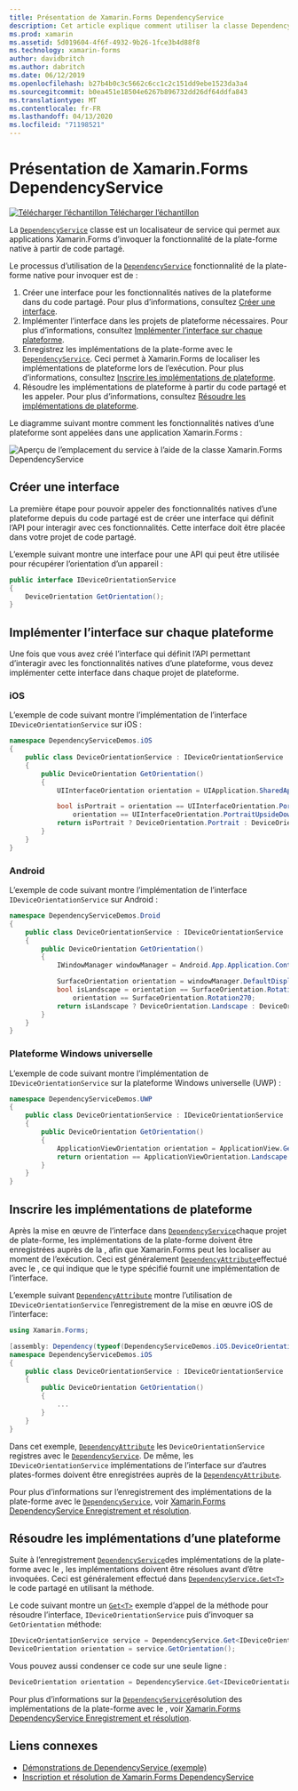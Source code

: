 ```yaml
---
title: Présentation de Xamarin.Forms DependencyService
description: Cet article explique comment utiliser la classe DependencyService de Xamarin.Forms pour appeler des fonctionnalités natives d’une plateforme.
ms.prod: xamarin
ms.assetid: 5d019604-4f6f-4932-9b26-1fce3b4d88f8
ms.technology: xamarin-forms
author: davidbritch
ms.author: dabritch
ms.date: 06/12/2019
ms.openlocfilehash: b27b4b0c3c5662c6cc1c2c151dd9ebe1523da3a4
ms.sourcegitcommit: b0ea451e18504e6267b896732dd26df64ddfa843
ms.translationtype: MT
ms.contentlocale: fr-FR
ms.lasthandoff: 04/13/2020
ms.locfileid: "71198521"
---
```

# <a name="xamarinforms-dependencyservice-introduction"></a>Présentation de Xamarin.Forms DependencyService

[![Télécharger](~/media/shared/download.png) l’échantillon Télécharger l’échantillon](https://docs.microsoft.com/samples/xamarin/xamarin-forms-samples/dependencyservice/)

La [`DependencyService`](xref:Xamarin.Forms.DependencyService) classe est un localisateur de service qui permet aux applications Xamarin.Forms d’invoquer la fonctionnalité de la plate-forme native à partir de code partagé.

Le processus d’utilisation de la [`DependencyService`](xref:Xamarin.Forms.DependencyService) fonctionnalité de la plate-forme native pour invoquer est de :

1. Créer une interface pour les fonctionnalités natives de la plateforme dans du code partagé. Pour plus d’informations, consultez [Créer une interface](#create-an-interface).
1. Implémenter l’interface dans les projets de plateforme nécessaires. Pour plus d’informations, consultez [Implémenter l’interface sur chaque plateforme](#implement-the-interface-on-each-platform).
1. Enregistrez les implémentations de la plate-forme avec le [`DependencyService`](xref:Xamarin.Forms.DependencyService). Ceci permet à Xamarin.Forms de localiser les implémentations de plateforme lors de l’exécution. Pour plus d’informations, consultez [Inscrire les implémentations de plateforme](#register-the-platform-implementations).
1. Résoudre les implémentations de plateforme à partir du code partagé et les appeler. Pour plus d’informations, consultez [Résoudre les implémentations de plateforme](#resolve-the-platform-implementations).

Le diagramme suivant montre comment les fonctionnalités natives d’une plateforme sont appelées dans une application Xamarin.Forms :

![Aperçu de l’emplacement du service à l’aide de la classe Xamarin.Forms DependencyService](introduction-images/dependency-service.png "Emplacement du service DependencyService")

## <a name="create-an-interface"></a>Créer une interface

La première étape pour pouvoir appeler des fonctionnalités natives d’une plateforme depuis du code partagé est de créer une interface qui définit l’API pour interagir avec ces fonctionnalités. Cette interface doit être placée dans votre projet de code partagé.

L’exemple suivant montre une interface pour une API qui peut être utilisée pour récupérer l’orientation d’un appareil :

```csharp
public interface IDeviceOrientationService
{
    DeviceOrientation GetOrientation();
}
```

## <a name="implement-the-interface-on-each-platform"></a>Implémenter l’interface sur chaque plateforme

Une fois que vous avez créé l’interface qui définit l’API permettant d’interagir avec les fonctionnalités natives d’une plateforme, vous devez implémenter cette interface dans chaque projet de plateforme.

### <a name="ios"></a>iOS

L’exemple de code suivant montre l’implémentation de l’interface `IDeviceOrientationService` sur iOS :

```csharp
namespace DependencyServiceDemos.iOS
{
    public class DeviceOrientationService : IDeviceOrientationService
    {
        public DeviceOrientation GetOrientation()
        {
            UIInterfaceOrientation orientation = UIApplication.SharedApplication.StatusBarOrientation;

            bool isPortrait = orientation == UIInterfaceOrientation.Portrait ||
                orientation == UIInterfaceOrientation.PortraitUpsideDown;
            return isPortrait ? DeviceOrientation.Portrait : DeviceOrientation.Landscape;
        }
    }
}
```

### <a name="android"></a>Android

L’exemple de code suivant montre l’implémentation de l’interface `IDeviceOrientationService` sur Android :

```csharp
namespace DependencyServiceDemos.Droid
{
    public class DeviceOrientationService : IDeviceOrientationService
    {
        public DeviceOrientation GetOrientation()
        {
            IWindowManager windowManager = Android.App.Application.Context.GetSystemService(Context.WindowService).JavaCast<IWindowManager>();

            SurfaceOrientation orientation = windowManager.DefaultDisplay.Rotation;
            bool isLandscape = orientation == SurfaceOrientation.Rotation90 ||
                orientation == SurfaceOrientation.Rotation270;
            return isLandscape ? DeviceOrientation.Landscape : DeviceOrientation.Portrait;
        }
    }
}
```

### <a name="universal-windows-platform"></a>Plateforme Windows universelle

L’exemple de code suivant montre l’implémentation de `IDeviceOrientationService` sur la plateforme Windows universelle (UWP) :

```csharp
namespace DependencyServiceDemos.UWP
{
    public class DeviceOrientationService : IDeviceOrientationService
    {
        public DeviceOrientation GetOrientation()
        {
            ApplicationViewOrientation orientation = ApplicationView.GetForCurrentView().Orientation;
            return orientation == ApplicationViewOrientation.Landscape ? DeviceOrientation.Landscape : DeviceOrientation.Portrait;
        }
    }
}
```

## <a name="register-the-platform-implementations"></a>Inscrire les implémentations de plateforme

Après la mise en œuvre de l’interface dans [`DependencyService`](xref:Xamarin.Forms.DependencyService)chaque projet de plate-forme, les implémentations de la plate-forme doivent être enregistrées auprès de la , afin que Xamarin.Forms peut les localiser au moment de l’exécution. Ceci est généralement [`DependencyAttribute`](xref:Xamarin.Forms.DependencyAttribute)effectué avec le , ce qui indique que le type spécifié fournit une implémentation de l’interface.

L’exemple suivant [`DependencyAttribute`](xref:Xamarin.Forms.DependencyAttribute) montre l’utilisation de `IDeviceOrientationService` l’enregistrement de la mise en œuvre iOS de l’interface:

```csharp
using Xamarin.Forms;

[assembly: Dependency(typeof(DependencyServiceDemos.iOS.DeviceOrientationService))]
namespace DependencyServiceDemos.iOS
{
    public class DeviceOrientationService : IDeviceOrientationService
    {
        public DeviceOrientation GetOrientation()
        {
            ...
        }
    }
}
```

Dans cet exemple, [`DependencyAttribute`](xref:Xamarin.Forms.DependencyAttribute) les `DeviceOrientationService` registres avec le [`DependencyService`](xref:Xamarin.Forms.DependencyService). De même, les `IDeviceOrientationService` implémentations de l’interface sur d’autres plates-formes doivent être enregistrées auprès de la [`DependencyAttribute`](xref:Xamarin.Forms.DependencyAttribute).

Pour plus d’informations sur l’enregistrement des implémentations de la plate-forme avec le [`DependencyService`](xref:Xamarin.Forms.DependencyService), voir [Xamarin.Forms DependencyService Enregistrement et résolution](registration-and-resolution.md).

## <a name="resolve-the-platform-implementations"></a>Résoudre les implémentations d’une plateforme

Suite à l’enregistrement [`DependencyService`](xref:Xamarin.Forms.DependencyService)des implémentations de la plate-forme avec le , les implémentations doivent être résolues avant d’être invoquées. Ceci est généralement effectué dans [`DependencyService.Get<T>`](xref:Xamarin.Forms.DependencyService.Get*) le code partagé en utilisant la méthode.

Le code suivant montre un [`Get<T>`](xref:Xamarin.Forms.DependencyService.Get*) exemple d’appel de la méthode pour résoudre l’interface, `IDeviceOrientationService` puis d’invoquer sa `GetOrientation` méthode:

```csharp
IDeviceOrientationService service = DependencyService.Get<IDeviceOrientationService>();
DeviceOrientation orientation = service.GetOrientation();
```

Vous pouvez aussi condenser ce code sur une seule ligne :

```csharp
DeviceOrientation orientation = DependencyService.Get<IDeviceOrientationService>().GetOrientation();
```

Pour plus d’informations sur la [`DependencyService`](xref:Xamarin.Forms.DependencyService)résolution des implémentations de la plate-forme avec le , voir [Xamarin.Forms DependencyService Enregistrement et résolution](registration-and-resolution.md).

## <a name="related-links"></a>Liens connexes

- [Démonstrations de DependencyService (exemple)](https://docs.microsoft.com/samples/xamarin/xamarin-forms-samples/dependencyservice/)
- [Inscription et résolution de Xamarin.Forms DependencyService](registration-and-resolution.md)
